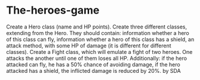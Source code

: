 # The-heroes-game
Create a Hero class (name and HP points). Create three different classes, extending from the Hero. They should contain:  information whether a hero of this class can fly, information whether a hero of this class has a shield, an attack method, with some HP of damage (it is different for different classes). Create a Fight class, which will emulate a fight of two heroes. One attacks the another until one of them loses all HP. Additionally:  if the hero attacked can fly, he has a 50% chance of avoiding damage, if the hero attacked has a shield, the inflicted damage is reduced by 20%. by SDA
